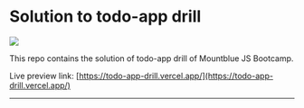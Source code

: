 # Solution to todo-app drill

![](./assets/screenshot.png)

This repo contains the solution of todo-app drill of Mountblue JS Bootcamp.

Live preview link: [https://todo-app-drill.vercel.app/](https://todo-app-drill.vercel.app/)

---